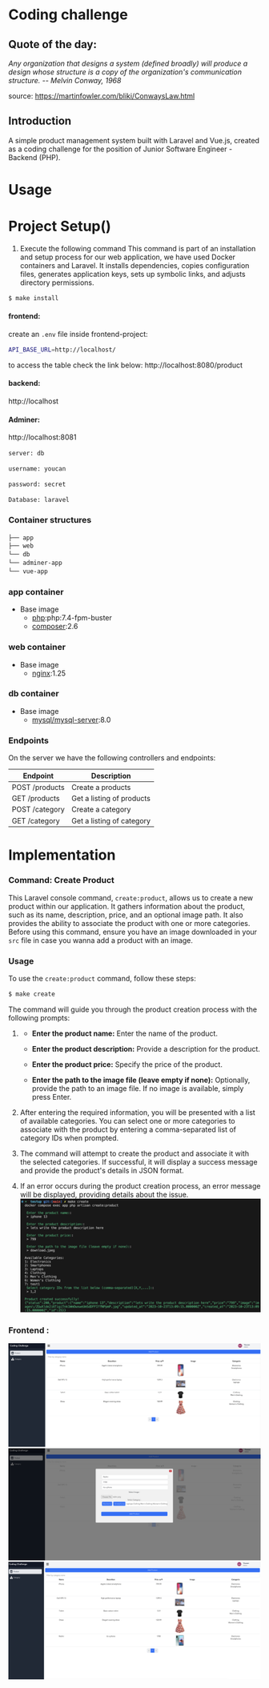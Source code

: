 # Coding challenge 

## Quote of the day:

*Any organization that designs a system (defined broadly) will produce a design whose structure is a copy of the organization's communication structure.
-- Melvin Conway, 1968*

source: https://martinfowler.com/bliki/ConwaysLaw.html



## Introduction

A simple product management system built with Laravel and Vue.js, created as a coding challenge for the position of Junior Software Engineer - Backend (PHP).

# Usage

# Project Setup()

1. Execute the following command
This command  is part of an installation and setup process for our web application, we have used Docker containers and Laravel. It installs dependencies, copies configuration files, generates application keys, sets up symbolic links, and adjusts directory permissions.
```bash
$ make install
```
#### frontend:

create an ```.env``` file inside frontend-project:
```bash
API_BASE_URL=http://localhost/
```
to access the table check the link below:
http://localhost:8080/product

#### backend:
http://localhost
#### Adminer:
http://localhost:8081

```server: db```

```username: youcan```

```password: secret```

```Database: laravel```

### Container structures

```bash
├── app
├── web
└── db
└── adminer-app
└── vue-app
```
### app container
- Base image
  - [php](https://hub.docker.com/_/php):php:7.4-fpm-buster
  - [composer](https://hub.docker.com/_/composer):2.6

### web container
- Base image
  - [nginx](https://hub.docker.com/_/nginx):1.25
### db container
- Base image
  - [mysql/mysql-server](https://hub.docker.com/r/mysql/mysql-server):8.0
### Endpoints

On the server we have the following controllers and endpoints:

Endpoint | Description
----------|------------
POST /products | Create a products
GET /products  | Get a listing of products
POST /category | Create a category
GET /category  | Get a listing of category

# Implementation


### Command: Create Product
This Laravel console command, `create:product`, allows us to create a new product within our  application. It gathers information about the product, such as its name, description, price, and an optional image path. It also provides the ability to associate the product with one or more categories.
Before using this command, ensure you have an image downloaded in your `src` file in case you wanna add a product with an image.
### Usage
To use the `create:product` command, follow these steps:

```bash
$ make create
```
The command will guide you through the product creation process with the following prompts:

1. -   **Enter the product name:** Enter the name of the product.
    
	-   **Enter the product description:** Provide a description for the product.
    
	-   **Enter the product price:** Specify the price of the product.
    
	-   **Enter the path to the image file (leave empty if none):** Optionally, provide the path to an 			image file. If no image is available, simply press Enter.
2.  After entering the required information, you will be presented with a list of available categories. You can select one or more categories to associate with the product by entering a comma-separated list of category IDs when prompted.
    
3.  The command will attempt to create the product and associate it with the selected categories. If successful, it will display a success message and provide the product's details in JSON format.
    
4.  If an error occurs during the product creation process, an error message will be displayed, providing details about the issue.
![](https://github.com/rmerzak/Coding-Challenge-Software-Engineer-application-by-rabi-merzak/blob/main/impl/CreateCommand.png?raw=true)

### Frontend :

![](https://github.com/rmerzak/Coding-Challenge-Software-Engineer-application-by-rabi-merzak/blob/main/impl/tableProduct.png?raw=true)
![](https://github.com/rmerzak/Coding-Challenge-Software-Engineer-application-by-rabi-merzak/blob/main/impl/FormProduct.png?raw=true)
![](https://github.com/rmerzak/Coding-Challenge-Software-Engineer-application-by-rabi-merzak/blob/main/impl/AddedProduct.png?raw=true)
